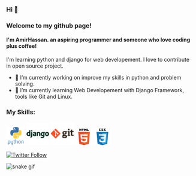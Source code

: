 ### Hi 👋
### Welcome to my github page!

<h4>I'm AmirHassan. an aspiring programmer and someone who love coding plus coffee!</h4>

I'm learning python and django for web developement.
I love to contribute in open source project.


- 🔭 I’m currently working on improve my skills in python and problem solving.
- 🌱 I’m currently learning Web Developement with Django Framework, tools like Git and Linux.


### My Skills:
<img src="https://github.com/devicons/devicon/blob/master/icons/python/python-original-wordmark.svg" alt="Python logo" width=50 height=50/> <img src="https://github.com/devicons/devicon/blob/master/icons/django/django-plain-wordmark.svg" alt="Django logo" width=60 height=60/> <img src="https://github.com/devicons/devicon/blob/master/icons/git/git-original-wordmark.svg" alt="Git logo" width=63 height=63/> <img src="https://github.com/devicons/devicon/blob/master/icons/html5/html5-original-wordmark.svg" alt="HTML logo" width=45
height=45/> <img src="https://github.com/devicons/devicon/blob/master/icons/css3/css3-original-wordmark.svg" alt="CSS logo" width=45 height=45/>

[![Twitter Follow](https://img.shields.io/twitter/follow/Amirhassan5303?label=Follow%20AmirHassan&style=social)](https://twitter.com/Amirhassan5303)

![snake gif](https://github.com/amirhassan5303/amirhassan5303/blob/output/github-contribution-grid-snake.gif)
